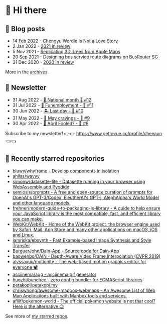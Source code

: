 # 👋 Hi there

## 📝 Blog posts

<!-- feed start -->
- 14 Feb 2022 - [Chengyu Wordle Is Not a Love Story](https://cheeaun.com/blog/2022/02/chengyu-wordle-is-not-a-love-story/)
- 2 Jan 2022 - [2021 in review](https://cheeaun.com/blog/2022/01/2021-in-review/)
- 5 Nov 2021 - [Replicating 3D Trees from Apple Maps](https://cheeaun.com/blog/2021/11/replicating-3d-trees-apple-maps/)
- 20 Sep 2021 - [Designing bus service route diagrams on BusRouter SG](https://cheeaun.com/blog/2021/09/bus-service-route-diagrams-busrouter-sg/)
- 31 Dec 2020 - [2020 in review](https://cheeaun.com/blog/2020/12/2020-in-review/)
<!-- feed end -->

More in the [archives](https://cheeaun.com/blog/archives/).

## 📰 Newsletter

<!-- newsletter start -->
- 31 Aug 2022 - [🎏 National month 🥫 #12](https://www.getrevue.co/profile/cheeaun/issues/national-month-12-1289556)
- 31 Jul 2022 - [🕺 Funemployment - 🥫 #11](https://www.getrevue.co/profile/cheeaun/issues/funemployment-11-1247643)
- 30 Jun 2022 - [🏝️ Last day - 🥫 #10](https://www.getrevue.co/profile/cheeaun/issues/last-day-10-1202564)
- 31 May 2022 - [🍜 May cravings - 🥫 #9](https://www.getrevue.co/profile/cheeaun/issues/may-cravings-9-1158473)
- 30 Apr 2022 - [🤔 April Fooled? - 🥫 #8](https://www.getrevue.co/profile/cheeaun/issues/april-fooled-8-1112032)
<!-- newsletter end -->

Subscribe to my newsletter! 👉👉 https://www.getrevue.co/profile/cheeaun 👈👈

## 🌟 Recently starred repositories

<!-- starred repos start -->
- [bluwy/whyframe - Develop components in isolation](https://github.com/bluwy/whyframe)
- [ahilss/wavvy](https://github.com/ahilss/wavvy)
- [simonw/datasette-lite - Datasette running in your browser using WebAssembly and Pyodide](https://github.com/simonw/datasette-lite)
- [semiosis/prompts - A free and open-source curation of prompts for OpenAI's GPT-3/Codex, EleutherAI's GPT-j, AlephAlpha's World Model and other language models.](https://github.com/semiosis/prompts)
- [frehner/modern-guide-to-packaging-js-library - A guide to help ensure your JavaScript library is the most compatible, fast, and efficient library you can make. ](https://github.com/frehner/modern-guide-to-packaging-js-library)
- [WebKit/WebKit - Home of the WebKit project, the browser engine used by Safari, Mail, App Store and many other applications on macOS, iOS and Linux.](https://github.com/WebKit/WebKit)
- [jamriska/ebsynth - Fast Example-based Image Synthesis and Style Transfer](https://github.com/jamriska/ebsynth)
- [BurguerJohn/Dain-App - Source code for Dain-App](https://github.com/BurguerJohn/Dain-App)
- [baowenbo/DAIN - Depth-Aware Video Frame Interpolation (CVPR 2019)](https://github.com/baowenbo/DAIN)
- [alyssaxuu/motionity - The web-based motion graphics editor for everyone 📽](https://github.com/alyssaxuu/motionity)
- [asciinema/agg - asciinema gif generator](https://github.com/asciinema/agg)
- [huozhi/bunchee - zero config bundler for ECMAScript libraries](https://github.com/huozhi/bunchee)
- [petakopi/petakopi.my](https://github.com/petakopi/petakopi.my)
- [chriswhong/awesome-mapbox-webmaps - An Awesome List of Web Map Applications built with Mapbox tools and services.  ](https://github.com/chriswhong/awesome-mapbox-webmaps)
- [afiiif/pokemon-world - The official pokemon website is not that cool? Here is the alternative 😉](https://github.com/afiiif/pokemon-world)
<!-- starred repos end -->

See more of [my starred repos](https://github.com/stars/cheeaun/).